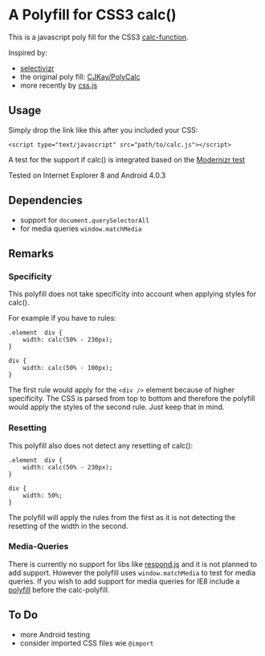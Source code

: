 # A Polyfill for CSS3 calc()


This is a javascript poly fill for the CSS3 [calc-function](https://developer.mozilla.org/de/docs/Web/CSS/calc).

Inspired by:

- [selectivizr](http://selectivizr.com/)
- the original poly fill: [CJKay/PolyCalc](https://github.com/CJKay/PolyCalc)
- more recently by [css.js](https://github.com/jotform/css.js)

## Usage

Simply drop the link like this after you included your CSS:

	<script type="text/javascript" src="path/to/calc.js"></script>

A test for the support if calc() is integrated based on the [Modernizr test](https://github.com/Modernizr/Modernizr/blob/924c7611c170ef2dc502582e5079507aff61e388/feature-detects/css/calc.js)

Tested on Internet Explorer 8 and Android 4.0.3

## Dependencies

* support for ``document.querySelectorAll``
* for media queries ``window.matchMedia``

## Remarks

### Specificity

This polyfill does not take specificity into account when applying styles for calc().

For example if you have to rules:


	.element  div {
		width: calc(50% - 230px);
	}

	div {
		width: calc(50% - 100px);
	}

The first rule would apply for the ``<div />`` element because of higher specificity. The CSS is parsed from top to bottom and therefore the polyfill would apply the styles of the second rule. Just keep that in mind.

### Resetting

This polyfill also does not detect any resetting of calc():


	.element  div {
		width: calc(50% - 230px);
	}

	div {
		width: 50%;
	}

The polyfill will apply the rules from the first as it is not detecting the resetting of the width in the second.

### Media-Queries

There is currently no support for libs like [respond.js](https://github.com/scottjehl/Respond) and it is not planned to add support. However the polyfill uses ``window.matchMedia`` to test for media queries. If you wish to add support for media queries for IE8 include a [polyfill](https://github.com/paulirish/matchMedia.js/) before the calc-polyfill.

## To Do

* more Android testing
* consider imported CSS files wie ``@import``

